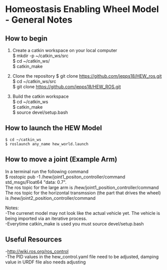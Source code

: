 # Homeostasis Enabling Wheel Model - General Notes

## How to begin
1) Create a catkin workspace on your local computer  
	$ mkdir -p ~/catkin_ws/src  
	$ cd ~/catkin_ws/  
	$ catkin_make  
	
2) Clone the repository $ git clone https://github.com/jepps18/HEW_ros.git  
	$ cd ~/catkin_ws/src  
	$ git clone https://github.com/jepps18/HEW_ROS.git  
3) Build the catkin workspace  
	$ cd ~/catkin_ws  
	$ catkin_make  
	$ source devel/setup.bash  

## How to launch the HEW Model  
	$ cd ~/catkin_ws  
	$ roslaunch any_name hew_world.launch   

## How to move a joint (Example Arm)  
In a terminal run the following command  
	$ rostopic pub -1 /hew/joint1_positon_controller/command std_msgs/Float64 "data: 0.7".  
The ros topic for the large arm is /hew/joint1_position_controller/command   
The ros topic for the horizontal transmssion (the part that drives the wheel) is /hew/joint2_position_controller/command   

Notes:  
-The currenet model may not look like the actual vehicle yet. The vehicle is being imported via an iterative process.  
-Everytime catkin_make is used you must source devel/setup.bash  

## Useful Resources  
-http://wiki.ros.org/ros_control  
-The PID values in the hew_control.yaml file need to be adjusted, damping value in URDF file also needs adjusting
